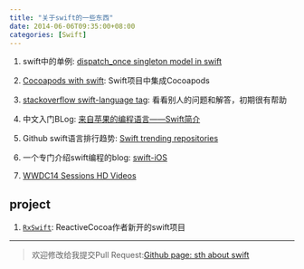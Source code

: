 ```yaml
---
title: "关于swift的一些东西"
date: 2014-06-06T09:35:00+08:00
categories: [Swift]
---
```


1. swift中的单例: [dispatch_once singleton model in swift][singleton]

2. [Cocoapods with swift][CococapodsSwift]: Swift项目中集成Cocoapods

3. [stackoverflow swift-language tag][stackoverflow]: 看看别人的问题和解答，初期很有帮助

4. 中文入门BLog: [来自苹果的编程语言——Swift简介][lucida]

5. Github swift语言排行趋势: [Swift trending repositories][github-trending]

6. 一个专门介绍swift编程的blog: [swift-iOS][swift-iOS]

7. [WWDC14 Sessions HD Videos][HDVideos]

<!-- more -->

## project

1. [`RxSwift`][RxSwift]: ReactiveCocoa作者新开的swift项目

---

>欢迎修改给我提交Pull Request:[Github page: sth about swift][self]

[singleton]: https://stackoverflow.com/questions/24024549/dispatch-once-singleton-model-in-swift#

[self]: https://github.com/agassiyzh/agassiyzh.github.io/blob/master/_posts/2014-06-06-something-about-swift.md

[RxSwift]: https://github.com/jspahrsummers/RxSwift

[CococapodsSwift]: https://medium.com/swift-programming/swift-cocoapods-da09d8ba6dd2

[stackoverflow]: https://stackoverflow.com/questions/tagged/swift-language

[lucida]: https://zh.lucida.me/blog/an-introduction-to-swift/

[github-trending]: https://github.com/trending?l=swift

[swift-iOS]: https://swift-ios.co

[HDVideos]: /2014/06/09/WWDC-2014-HD-Videos/index.html